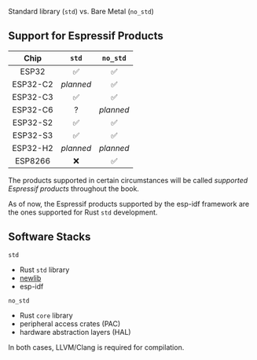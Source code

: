 Standard library (`std`) vs. Bare Metal (`no_std`)

## Support for Espressif Products

|   Chip   | `std` | `no_std` |
| :------: | :--------: | :---: |
|  ESP32   |     ✅      |     ✅      |
| ESP32-C2 | _planned_   |     ✅      |
| ESP32-C3 |     ✅      |     ✅      |
| ESP32-C6 |      ?      | _planned_  |
| ESP32-S2 |     ✅      |     ✅      |
| ESP32-S3 |     ✅      |     ✅      |
| ESP32-H2 | _planned_   | _planned_  |
| ESP8266  |     ❌      |     ✅      |

The products supported in certain circumstances will be called _supported Espressif products_ throughout the book.

As of now, the Espressif products supported by the esp-idf framework are the ones supported for Rust `std` development.


## Software Stacks

`std`

- Rust `std` library
- [newlib][newlib-env]
- esp-idf

`no_std`

- Rust `core` library
- peripheral access crates (PAC)
- hardware abstraction layers (HAL)

In both cases, LLVM/Clang is required for compilation.

[newlib-env]: https://sourceware.org/newlib/
